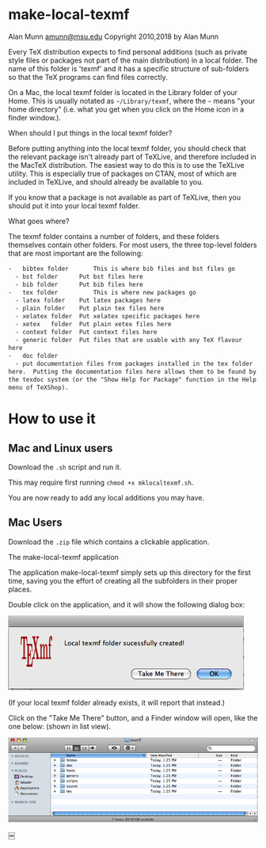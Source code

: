 # make-local-texmf


Alan Munn <amunn@msu.edu>
Copyright 2010,2018 by Alan Munn

Every TeX distribution expects to find personal additions (such as private style files or packages not part of the main distribution) in a local folder.  The name of this folder is 'texmf' and it has a specific structure of sub-folders so that the TeX programs can find files correctly.

On a Mac, the local texmf folder is located in the Library folder of your Home.  This is usually notated as `~/Library/texmf`, where the `~` means "your home directory" (i.e. what you get when you click on the Home icon in a finder window.).

When should I put things in the local texmf folder?

Before putting anything into the local texmf folder, you should check that the relevant package isn't already part of TeXLive, and therefore included in the MacTeX distribution.  The easiest way to do this is to use the TeXLive utility.  This is especially true of packages on CTAN, most of which are included in TeXLive, and should already be available to you.

If you know that a package is not available as part of TeXLive, then you should put it into your local texmf folder.

What goes where?

The texmf folder contains a number of folders, and these folders themselves contain other folders.  For most users, the three top-level folders that are most important are the following:

	-	bibtex folder		This is where bib files and bst files go
	  -	bst folder		Put bst files here
	  -	bib folder		Put bib files here 
	-	tex folder			This is where new packages go
	  -	latex folder	Put latex packages here
	  -	plain folder	Put plain tex files here
	  -	xelatex folder	Put xelatex specific packages here
	  -	xetex	folder	Put plain xetex files here
	  -	context folder	Put context files here
	  -	generic folder	Put files that are usable with any TeX flavour here
	-	doc folder
	  -	put documentation files from packages installed in the tex folder here.  Putting the documentation files here allows them to be found by the texdoc system (or the "Show Help for Package" function in the Help menu of TeXShop).

# How to use it

## Mac and Linux users

Download the `.sh` script and run it.

This may require first running `chmod +x mklocaltexmf.sh`.

You are now ready to add any local additions you may have.

## Mac Users

Download the `.zip` file which contains a clickable application.

The make-local-texmf application

The application make-local-texmf simply sets up this directory for the first time, saving you the effort of creating all the subfolders in their proper places.

Double click on the application, and it will show the following dialog box:

![Dialog box](make-local-texmf-dialog.png?raw=true "Dialog")

(If your local texmf folder already exists, it will report that instead.)

Click on the "Take Me There" button, and a Finder window will open, like the one below: (shown in list view).

![Finder view](local-texmf-folder.png?raw=true "Finder")

￼


